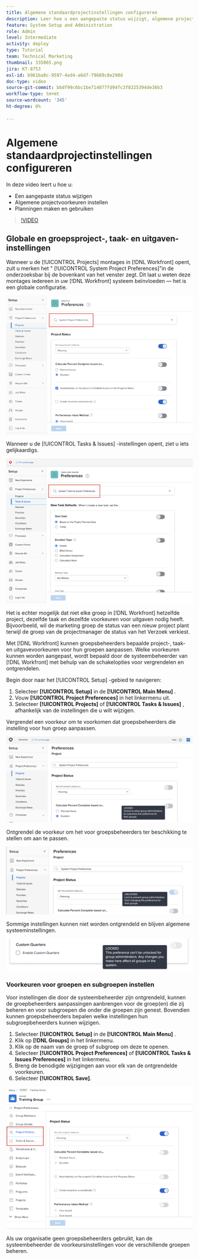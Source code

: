 ```yaml
---
title: Algemene standaardprojectinstellingen configureren
description: Leer hoe u een aangepaste status wijzigt, algemene projectvoorkeuren instelt en schema's maakt die algemene standaardinstellingen zijn.
feature: System Setup and Administration
role: Admin
level: Intermediate
activity: deploy
type: Tutorial
team: Technical Marketing
thumbnail: 335065.png
jira: KT-8753
exl-id: b961ba8c-9597-4ed4-a6d7-79689c8e290d
doc-type: video
source-git-commit: bbdf99c6bc1be714077fd94fc3f8325394de36b3
workflow-type: tm+mt
source-wordcount: '345'
ht-degree: 0%

---
```


# Algemene standaardprojectinstellingen configureren

<!--
21.4 updates have been made
-->

In deze video leert u hoe u:

* Een aangepaste status wijzigen
* Algemene projectvoorkeuren instellen
* Planningen maken en gebruiken

>[!VIDEO](https://video.tv.adobe.com/v/335065/?quality=12&learn=on&enablevpops=1)

## Globale en groepsproject-, taak- en uitgaven-instellingen

Wanneer u de [!UICONTROL Projects] montages in [!DNL Workfront] opent, zult u merken het &quot; [!UICONTROL System Project Preferences]&quot;in de onderzoeksbar bij de bovenkant van het venster zegt. Dit laat u weten deze montages iedereen in uw [!DNL Workfront] systeem beïnvloeden — het is een globale configuratie.

![[!UICONTROL Project Preferences] pagina in [!UICONTROL Setup]](assets/admin-fund-system-project-preferences-1.png)

Wanneer u de [!UICONTROL Tasks & Issues] -instellingen opent, ziet u iets gelijkaardigs.

![[!UICONTROL Task & Issue Preferences] in [!UICONTROL Setup]](assets/admin-fund-task-issue-preferences-2.png)

Het is echter mogelijk dat niet elke groep in [!DNL Workfront] hetzelfde project, dezelfde taak en dezelfde voorkeuren voor uitgaven nodig heeft. Bijvoorbeeld, wil de marketing groep de status van een nieuw project plant terwijl de groep van de projectmanager de status van het Verzoek verkiest.

Met [!DNL Workfront] kunnen groepsbeheerders bepaalde project-, taak- en uitgavevoorkeuren voor hun groepen aanpassen. Welke voorkeuren kunnen worden aangepast, wordt bepaald door de systeembeheerder van [!DNL Workfront] met behulp van de schakelopties voor vergrendelen en ontgrendelen.

Begin door naar het [!UICONTROL Setup] -gebied te navigeren:

1. Selecteer **[!UICONTROL Setup]** in de **[!UICONTROL Main Menu]** .
1. Vouw **[!UICONTROL Project Preferences]** in het linkermenu uit.
1. Selecteer **[!UICONTROL Projects]** of **[!UICONTROL Tasks & Issues]** , afhankelijk van de instellingen die u wilt wijzigen.

Vergrendel een voorkeur om te voorkomen dat groepsbeheerders die instelling voor hun groep aanpassen.

![&#x200B; Vergrendeld voorkeursbericht &#x200B;](assets/admin-fund-preferences-locked-3.png)

Ontgrendel de voorkeur om het voor groepsbeheerders ter beschikking te stellen om aan te passen.

![&#x200B; Ontgrendeld voorkeursbericht &#x200B;](assets/admin-fund-preferences-unlocked-4.png)

Sommige instellingen kunnen niet worden ontgrendeld en blijven algemene systeeminstellingen.

![&#x200B; Vergrendeld voorkeursbericht &#x200B;](assets/admin-fund-preferences-always-locked-5.png)

### Voorkeuren voor groepen en subgroepen instellen

Voor instellingen die door de systeembeheerder zijn ontgrendeld, kunnen de groepbeheerders aanpassingen aanbrengen voor de groep(en) die zij beheren en voor subgroepen die onder die groepen zijn genest. Bovendien kunnen groepsbeheerders bepalen welke instellingen hun subgroepbeheerders kunnen wijzigen.

1. Selecteer **[!UICONTROL Setup]** in de **[!UICONTROL Main Menu]** .
1. Klik op **[!DNL Groups]** in het linkermenu.
1. Klik op de naam van de groep of subgroep om deze te openen.
1. Selecteer **[!UICONTROL Project Preferences]** of **[!UICONTROL Tasks & Issues Preferences]** in het linkermenu.
1. Breng de benodigde wijzigingen aan voor elk van de ontgrendelde voorkeuren.
1. Selecteer **[!UICONTROL Save]**.

![[!UICONTROL Project Status] -sectie op [!UICONTROL Group] page &#x200B;](assets/admin-fund-group-preferences.png)

Als uw organisatie geen groepsbeheerders gebruikt, kan de systeembeheerder de voorkeursinstellingen voor de verschillende groepen beheren.

<!--
learn more URLs and guides
Create or edit a group status 
Group administrators 
Configure system-wide project preferences 
Configure project preferences for a group 
Configure task and issue preferences for a group 
Create and modify a group’s schedule 
-->

